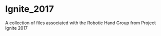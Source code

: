 # Ignite_2017
A collection of files associated with the Robotic Hand Group from Project Ignite 2017

